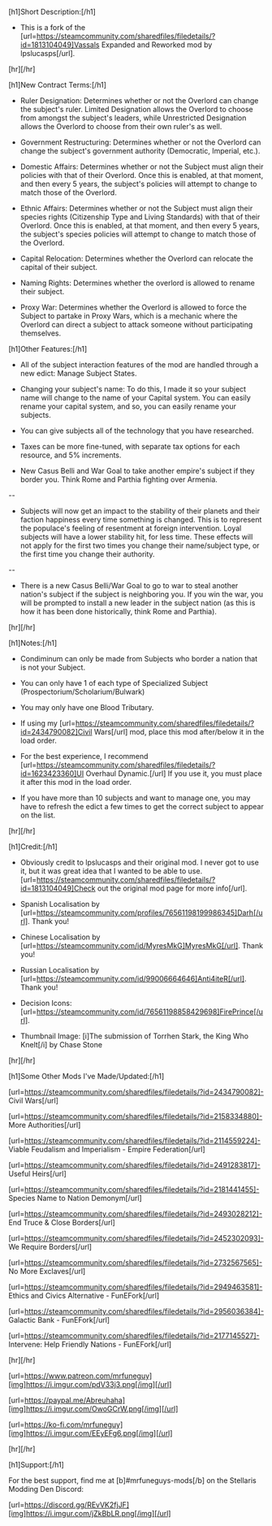 [h1]Short Description:[/h1]

- This is a fork of the [url=https://steamcommunity.com/sharedfiles/filedetails/?id=1813104049]Vassals Expanded and Reworked mod by lpslucasps[/url].


[hr][/hr]

[h1]New Contract Terms:[/h1]

- Ruler Designation: Determines whether or not the Overlord can change the subject's ruler. Limited Designation allows the Overlord to choose from amongst the subject's leaders, while Unrestricted Designation allows the Overlord to choose from their own ruler's as well.

- Government Restructuring: Determines whether or not the Overlord can change the subject's government authority (Democratic, Imperial, etc.).

- Domestic Affairs: Determines whether or not the Subject must align their policies with that of their Overlord. Once this is enabled, at that moment, and then every 5 years, the subject's policies will attempt to change to match those of the Overlord.

- Ethnic Affairs: Determines whether or not the Subject must align their species rights (Citizenship Type and Living Standards) with that of their Overlord. Once this is enabled, at that moment, and then every 5 years, the subject's species policies will attempt to change to match those of the Overlord.

- Capital Relocation: Determines whether the Overlord can relocate the capital of their subject.

- Naming Rights: Determines whether the overlord is allowed to rename their subject.

- Proxy War: Determines whether the Overlord is allowed to force the Subject to partake in Proxy Wars, which is a mechanic where the Overlord can direct a subject to attack someone without participating themselves.

[h1]Other Features:[/h1]

- All of the subject interaction features of the mod are handled through a new edict: Manage Subject States.

- Changing your subject's name: To do this, I made it so your subject name will change to the name of your Capital system. You can easily rename your capital system, and so, you can easily rename your subjects.

- You can give subjects all of the technology that you have researched.

- Taxes can be more fine-tuned, with separate tax options for each resource, and 5% increments.

- New Casus Belli and War Goal to take another empire's subject if they border you. Think Rome and Parthia fighting over Armenia.

--

- Subjects will now get an impact to the stability of their planets and their faction happiness every time something is changed. This is to represent the populace's feeling of resentment at foreign intervention. Loyal subjects will have a lower stability hit, for less time. These effects will not apply for the first two times you change their name/subject type, or the first time you change their authority.

--

- There is a new Casus Belli/War Goal to go to war to steal another nation's subject if the subject is neighboring you. If you win the war, you will be prompted to install a new leader in the subject nation (as this is how it has been done historically, think Rome and Parthia).


[hr][/hr]

[h1]Notes:[/h1]

- Condiminum can only be made from Subjects who border a nation that is not your Subject.

- You can only have 1 of each type of Specialized Subject (Prospectorium/Scholarium/Bulwark)

- You may only have one Blood Tributary.

- If using my [url=https://steamcommunity.com/sharedfiles/filedetails/?id=2434790082]Civil Wars[/url] mod, place this mod after/below it in the load order.

- For the best experience, I recommend [url=https://steamcommunity.com/sharedfiles/filedetails/?id=1623423360]UI Overhaul Dynamic.[/url] If you use it, you must place it after this mod in the load order.

- If you have more than 10 subjects and want to manage one, you may have to refresh the edict a few times to get the correct subject to appear on the list.


[hr][/hr]

[h1]Credit:[/h1]

- Obviously credit to lpslucasps and their original mod. I never got to use  it, but it was great idea that I wanted to be able to use. [url=https://steamcommunity.com/sharedfiles/filedetails/?id=1813104049]Check out the original mod page for more info[/url].

- Spanish Localisation by [url=https://steamcommunity.com/profiles/76561198199986345]Darh[/url]. Thank you!

- Chinese Localisation by [url=https://steamcommunity.com/id/MyresMkG]MyresMkG[/url]. Thank you!

- Russian Localisation by [url=https://steamcommunity.com/id/99006664646]Anti4iteR[/url]. Thank you!

- Decision Icons: [url=https://steamcommunity.com/id/76561198858429698]FirePrince[/url].

- Thumbnail Image: [i]The submission of Torrhen Stark, the King Who Knelt[/i] by Chase Stone


[hr][/hr]

[h1]Some Other Mods I've Made/Updated:[/h1]

[url=https://steamcommunity.com/sharedfiles/filedetails/?id=2434790082]- Civil Wars[/url]

[url=https://steamcommunity.com/sharedfiles/filedetails/?id=2158334880]- More Authorities[/url]

[url=https://steamcommunity.com/sharedfiles/filedetails/?id=2114559224]- Viable Feudalism and Imperialism - Empire Federation[/url]

[url=https://steamcommunity.com/sharedfiles/filedetails/?id=2491283817]- Useful Heirs[/url]

[url=https://steamcommunity.com/sharedfiles/filedetails/?id=2181441455]- Species Name to Nation Demonym[/url]

[url=https://steamcommunity.com/sharedfiles/filedetails/?id=2493028212]- End Truce & Close Borders[/url]

[url=https://steamcommunity.com/sharedfiles/filedetails/?id=2452302093]- We Require Borders[/url]

[url=https://steamcommunity.com/sharedfiles/filedetails/?id=2732567565]- No More Exclaves[/url]

[url=https://steamcommunity.com/sharedfiles/filedetails/?id=2949463581]- Ethics and Civics Alternative - FunEFork[/url]

[url=https://steamcommunity.com/sharedfiles/filedetails/?id=2956036384]- Galactic Bank - FunEFork[/url]

[url=https://steamcommunity.com/sharedfiles/filedetails/?id=2177145527]- Intervene: Help Friendly Nations - FunEFork[/url]

[hr][/hr]

[url=https://www.patreon.com/mrfuneguy][img]https://i.imgur.com/pdV33j3.png[/img][/url]

[url=https://paypal.me/Abreuhaha][img]https://i.imgur.com/OwoGCrW.png[/img][/url]

[url=https://ko-fi.com/mrfuneguy][img]https://i.imgur.com/EEyEFg6.png[/img][/url]

[hr][/hr]

[h1]Support:[/h1]

For the best support, find me at [b]#mrfuneguys-mods[/b] on the Stellaris Modding Den Discord:

[url=https://discord.gg/REvVK2fjJF][img]https://i.imgur.com/jZkBbLR.png[/img][/url]